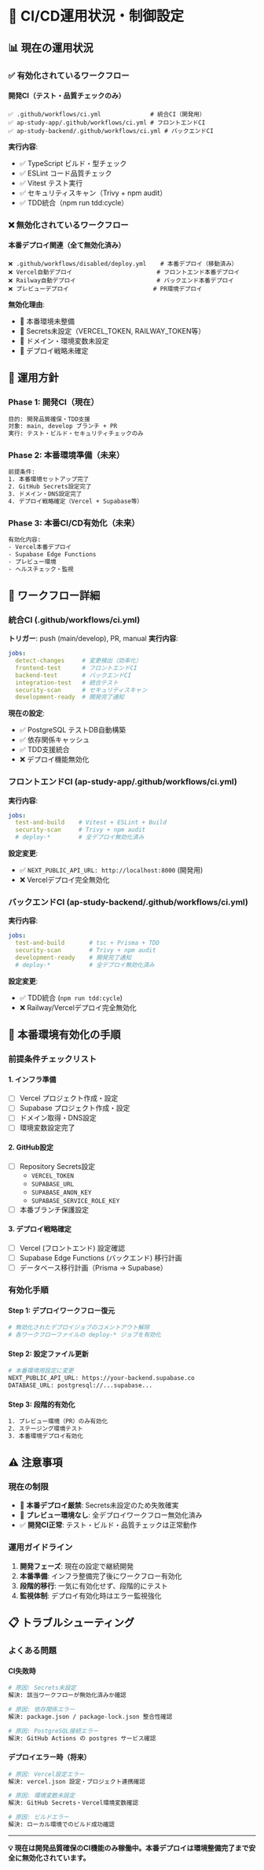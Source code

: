 # 🚦 CI/CD運用状況・制御設定

## 📊 **現在の運用状況**

### **✅ 有効化されているワークフロー**

#### **開発CI（テスト・品質チェックのみ）**

```
✅ .github/workflows/ci.yml              # 統合CI（開発用）
✅ ap-study-app/.github/workflows/ci.yml # フロントエンドCI
✅ ap-study-backend/.github/workflows/ci.yml # バックエンドCI
```

**実行内容**:

- ✅ TypeScript ビルド・型チェック
- ✅ ESLint コード品質チェック
- ✅ Vitest テスト実行
- ✅ セキュリティスキャン（Trivy + npm audit）
- ✅ TDD統合（npm run tdd:cycle）

### **❌ 無効化されているワークフロー**

#### **本番デプロイ関連（全て無効化済み）**

```
❌ .github/workflows/disabled/deploy.yml    # 本番デプロイ（移動済み）
❌ Vercel自動デプロイ                        # フロントエンド本番デプロイ
❌ Railway自動デプロイ                       # バックエンド本番デプロイ  
❌ プレビューデプロイ                        # PR環境デプロイ
```

**無効化理由**:

- 🚫 本番環境未整備
- 🚫 Secrets未設定（VERCEL_TOKEN, RAILWAY_TOKEN等）
- 🚫 ドメイン・環境変数未設定
- 🚫 デプロイ戦略未確定

## 🎯 **運用方針**

### **Phase 1: 開発CI（現在）**

```bash
目的: 開発品質確保・TDD支援
対象: main, develop ブランチ + PR
実行: テスト・ビルド・セキュリティチェックのみ
```

### **Phase 2: 本番環境準備（未来）**

```bash
前提条件:
1. 本番環境セットアップ完了
2. GitHub Secrets設定完了
3. ドメイン・DNS設定完了
4. デプロイ戦略確定（Vercel + Supabase等）
```

### **Phase 3: 本番CI/CD有効化（未来）**

```bash
有効化内容:
- Vercel本番デプロイ
- Supabase Edge Functions
- プレビュー環境
- ヘルスチェック・監視
```

## 🔧 **ワークフロー詳細**

### **統合CI (.github/workflows/ci.yml)**

**トリガー**: push (main/develop), PR, manual
**実行内容**:

```yaml
jobs:
  detect-changes     # 変更検出（効率化）
  frontend-test      # フロントエンドCI
  backend-test       # バックエンドCI  
  integration-test   # 統合テスト
  security-scan      # セキュリティスキャン
  development-ready  # 開発完了通知
```

**現在の設定**:

- ✅ PostgreSQL テストDB自動構築
- ✅ 依存関係キャッシュ
- ✅ TDD支援統合
- ❌ デプロイ機能無効化

### **フロントエンドCI (ap-study-app/.github/workflows/ci.yml)**

**実行内容**:

```yaml
jobs:
  test-and-build    # Vitest + ESLint + Build
  security-scan     # Trivy + npm audit
  # deploy-*        # 全デプロイ無効化済み
```

**設定変更**:

- ✅ `NEXT_PUBLIC_API_URL: http://localhost:8000` (開発用)
- ❌ Vercelデプロイ完全無効化

### **バックエンドCI (ap-study-backend/.github/workflows/ci.yml)**

**実行内容**:

```yaml
jobs:
  test-and-build       # tsc + Prisma + TDD
  security-scan        # Trivy + npm audit
  development-ready    # 開発完了通知
  # deploy-*           # 全デプロイ無効化済み
```

**設定変更**:

- ✅ TDD統合 (`npm run tdd:cycle`)
- ❌ Railway/Vercelデプロイ完全無効化

## 🚀 **本番環境有効化の手順**

### **前提条件チェックリスト**

#### **1. インフラ準備**

- [ ] Vercel プロジェクト作成・設定
- [ ] Supabase プロジェクト作成・設定
- [ ] ドメイン取得・DNS設定
- [ ] 環境変数設定完了

#### **2. GitHub設定**

- [ ] Repository Secrets設定
  - `VERCEL_TOKEN`
  - `SUPABASE_URL`
  - `SUPABASE_ANON_KEY`
  - `SUPABASE_SERVICE_ROLE_KEY`
- [ ] 本番ブランチ保護設定

#### **3. デプロイ戦略確定**

- [ ] Vercel (フロントエンド) 設定確認
- [ ] Supabase Edge Functions (バックエンド) 移行計画
- [ ] データベース移行計画（Prisma → Supabase）

### **有効化手順**

#### **Step 1: デプロイワークフロー復元**

```bash
# 無効化されたデプロイジョブのコメントアウト解除
# 各ワークフローファイルの deploy-* ジョブを有効化
```

#### **Step 2: 設定ファイル更新**

```bash
# 本番環境用設定に変更
NEXT_PUBLIC_API_URL: https://your-backend.supabase.co
DATABASE_URL: postgresql://...supabase...
```

#### **Step 3: 段階的有効化**

```bash
1. プレビュー環境（PR）のみ有効化
2. ステージング環境テスト
3. 本番環境デプロイ有効化
```

## ⚠️ **注意事項**

### **現在の制限**

- 🚫 **本番デプロイ厳禁**: Secrets未設定のため失敗確実
- 🚫 **プレビュー環境なし**: 全デプロイワークフロー無効化済み
- ✅ **開発CI正常**: テスト・ビルド・品質チェックは正常動作

### **運用ガイドライン**

1. **開発フェーズ**: 現在の設定で継続開発
2. **本番準備**: インフラ整備完了後にワークフロー有効化
3. **段階的移行**: 一気に有効化せず、段階的にテスト
4. **監視体制**: デプロイ有効化時はエラー監視強化

## 📋 **トラブルシューティング**

### **よくある問題**

#### **CI失敗時**

```bash
# 原因: Secrets未設定
解決: 該当ワークフローが無効化済みか確認

# 原因: 依存関係エラー  
解決: package.json / package-lock.json 整合性確認

# 原因: PostgreSQL接続エラー
解決: GitHub Actions の postgres サービス確認
```

#### **デプロイエラー時（将来）**

```bash
# 原因: Vercel設定エラー
解決: vercel.json 設定・プロジェクト連携確認

# 原因: 環境変数未設定
解決: GitHub Secrets・Vercel環境変数確認

# 原因: ビルドエラー
解決: ローカル環境でのビルド成功確認
```

---

**💡 現在は開発品質確保のCI機能のみ稼働中。本番デプロイは環境整備完了まで安全に無効化されています。**
